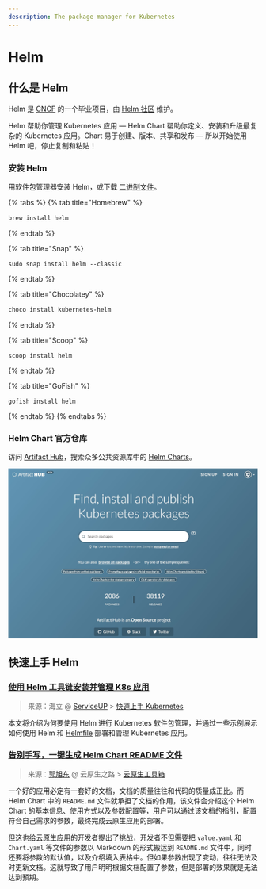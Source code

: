 ```yaml
---
description: The package manager for Kubernetes
---
```


# Helm

## 什么是 Helm

Helm 是 [CNCF](https://cncf.io/) 的一个毕业项目，由 [Helm 社区](https://github.com/helm/community) 维护。

Helm 帮助你管理 Kubernetes 应用 — Helm Chart 帮助你定义、安装和升级最复杂的 Kubernetes 应用。Chart 易于创建、版本、共享和发布 — 所以开始使用 Helm 吧，停止复制和粘贴！

### 安装 Helm

用软件包管理器安装 Helm，或下载 [二进制文件](https://github.com/helm/helm/releases/latest)。

{% tabs %}
{% tab title="Homebrew" %}
```bash
brew install helm
```
{% endtab %}

{% tab title="Snap" %}
```
sudo snap install helm --classic
```
{% endtab %}

{% tab title="Chocolatey" %}
```bash
choco install kubernetes-helm
```
{% endtab %}

{% tab title="Scoop" %}
```
scoop install helm
```
{% endtab %}

{% tab title="GoFish" %}
```
gofish install helm
```
{% endtab %}
{% endtabs %}

### Helm Chart 官方仓库

访问 [Artifact Hub](https://artifacthub.io/)，搜索众多公共资源库中的 [Helm Charts](https://artifacthub.io/packages/search?page=1&kind=0)。

![Artifact Hub &#x5B98;&#x7F51;&#x9996;&#x9875;](.gitbook/assets/image.png)

## 快速上手 Helm 

### [使用 Helm 工具链安装并管理 K8s 应用](https://www.yuque.com/serviceup/k8s-hands-on/helm)

> 来源：海立 @ [ServiceUP](https://www.yuque.com/serviceup) &gt; [快速上手 Kubernetes ](https://www.yuque.com/serviceup/k8s-hands-on)

本文将介绍为何要使用 Helm 进行 Kubernetes 软件包管理，并通过一些示例展示如何使用 Helm 和 [Helmfile](https://github.com/roboll/helmfile) 部署和管理 Kubernetes 应用。 

### [告别手写，一键生成 Helm Chart README 文件](https://mp.weixin.qq.com/s?__biz=MzI4MzcwMTA5Nw==&mid=2247483835&idx=1&sn=848d46198b023a00a0b730cdeaade126) <a id="activity-name"></a>

> 来源：[郭旭东](https://github.com/sunny0826) @ 云原生之路 &gt; [云原生工具箱](https://mp.weixin.qq.com/mp/appmsgalbum?__biz=MzI4MzcwMTA5Nw==&action=getalbum&album_id=1416096301506314242&scene=173&from_msgid=2247483835&from_itemidx=1&count=3#wechat_redirect)

一个好的应用必定有一套好的文档，文档的质量往往和代码的质量成正比。而 Helm Chart 中的 `README.md` 文件就承担了文档的作用，该文件会介绍这个 Helm Chart 的基本信息、使用方式以及参数配置等，用户可以通过该文档的指引，配置符合自己需求的参数，最终完成云原生应用的部署。

但这也给云原生应用的开发者提出了挑战，开发者不但需要把 `value.yaml` 和 `Chart.yaml` 等文件的参数以 Markdown 的形式搬运到 `README.md` 文件中，同时还要将参数的默认值，以及介绍填入表格中。但如果参数出现了变动，往往无法及时更新文档。这就导致了用户明明根据文档配置了参数，但是部署的效果就是无法达到预期。

